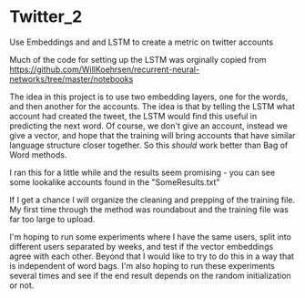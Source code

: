 # Twitter_2
Use Embeddings and and LSTM to create a metric on twitter accounts

Much of the code for setting up the LSTM was orginally copied from https://github.com/WillKoehrsen/recurrent-neural-networks/tree/master/notebooks

The idea in this project is to use two embedding layers, one for the words, and then another for the accounts.  The idea is that by telling the LSTM what account had created the tweet, the LSTM would find this useful in predicting the next word.  Of course, we don't give an account, instead we give a vector, and hope that the training will bring accounts that have similar language structure closer together.  So this *should* work better than Bag of Word methods. 

I ran this for a little while and the results seem promising - you can see some lookalike accounts found in the "SomeResults.txt"


If I get a chance I will organize the cleaning and prepping of the training file. My first time through the method was roundabout and the training file was far too large to upload.    

I'm hoping to run some experiments where I have the same users, split into different users separated by weeks, and test if the vector embeddings agree with each other.   Beyond that I would like to try to do this in a way that is independent of word bags.  I'm also hoping to run these experiments several times and see if the end result depends on the random initialization or not.  
